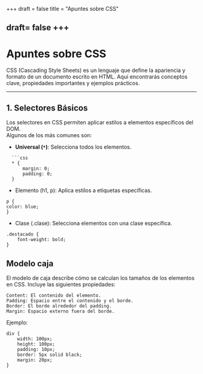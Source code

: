 +++
draft =  false
title = "Apuntes sobre CSS"

draft=  false
+++
---
# Apuntes sobre CSS

CSS (Cascading Style Sheets) es un lenguaje que define la apariencia y formato de un documento escrito en HTML. Aquí encontrarás conceptos clave, propiedades importantes y ejemplos prácticos.

---

## 1. **Selectores Básicos**
Los selectores en CSS permiten aplicar estilos a elementos específicos del DOM.  
Algunos de los más comunes son:

- **Universal (`*`)**: Selecciona todos los elementos.
```
  ```css
  * {
      margin: 0;
      padding: 0;
  }
 ```

- Elemento (h1, p): Aplica estilos a etiquetas específicas.
```
p {
color: blue;
}
```


- Clase (.clase): Selecciona elementos con una clase específica.
```
.destacado {
    font-weight: bold;
}
```

## Modelo caja

El modelo de caja describe cómo se calculan los tamaños de los elementos en CSS.
Incluye las siguientes propiedades:

    Content: El contenido del elemento.
    Padding: Espacio entre el contenido y el borde.
    Border: El borde alrededor del padding.
    Margin: Espacio externo fuera del borde.

Ejemplo:

```
div {
    width: 100px;
    height: 100px;
    padding: 10px;
    border: 5px solid black;
    margin: 20px;
}
```